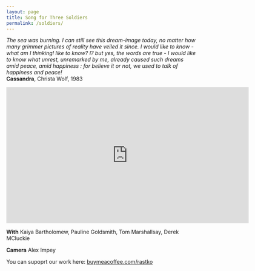 ```yaml
---
layout: page
title: Song for Three Soldiers
permalink: /soldiers/
---
```

  
_The sea was burning. I can still see this dream-image today, no matter how many grimmer pictures of reality have veiled it since. I would like to know­ - what am I thinking! like to know? I? but yes, the words are true - I would like to know what unrest, unremarked by me, already caused such dreams amid peace, amid happiness : for
believe it or not, we used to talk of happiness and peace!_  
**Cassandra**, Christa Wolf, 1983  
  
<iframe src="https://player.vimeo.com/video/855503917" width="640" height="360" frameborder="0" allow="autoplay; fullscreen; picture-in-picture" allowfullscreen></iframe>  
  
**With** Kaiya Bartholomew, Pauline Goldsmith, Tom Marshallsay, Derek MCluckie  
  
**Camera** Alex Impey  
  
You can supoprt our work here: [buymeacoffee.com/rastko](https://www.buymeacoffee.com/rastko)  
